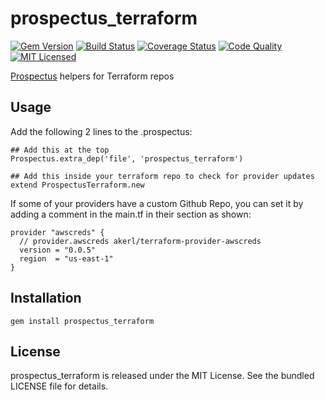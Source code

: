 prospectus_terraform
=========

[![Gem Version](https://img.shields.io/gem/v/prospectus_terraform.svg)](https://rubygems.org/gems/prospectus_terraform)
[![Build Status](https://img.shields.io/travis/com/akerl/prospectus_terraform.svg)](https://travis-ci.com/akerl/prospectus_terraform)
[![Coverage Status](https://img.shields.io/codecov/c/github/akerl/prospectus_terraform.svg)](https://codecov.io/github/akerl/prospectus_terraform)
[![Code Quality](https://img.shields.io/codacy/c5623564a4034ece993510d28edb19de.svg)](https://www.codacy.com/app/akerl/prospectus_terraform)
[![MIT Licensed](https://img.shields.io/badge/license-MIT-green.svg)](https://tldrlegal.com/license/mit-license)

[Prospectus](https://github.com/akerl/prospectus) helpers for Terraform repos

## Usage

Add the following 2 lines to the .prospectus:

```
## Add this at the top
Prospectus.extra_dep('file', 'prospectus_terraform')

## Add this inside your terraform repo to check for provider updates
extend ProspectusTerraform.new
```

If some of your providers have a custom Github Repo, you can set it by adding a comment in the main.tf in their section as shown:

```
provider "awscreds" {
  // provider.awscreds akerl/terraform-provider-awscreds
  version = "0.0.5"
  region  = "us-east-1"
}
```

## Installation

    gem install prospectus_terraform

## License

prospectus_terraform is released under the MIT License. See the bundled LICENSE file for details.

